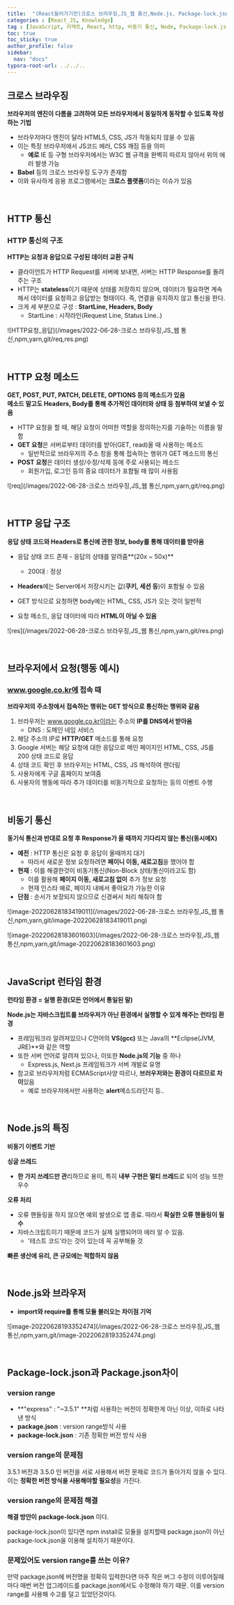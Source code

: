 ```yaml
---
title:  "(React들어가기전)크로스 브라우징,JS_웹 통신,Node.js, Package-lock.json"
categories : [React_JS, Knowledge]
tag : [JavaScript, 리액트, React, http, 비동기 통신, Node, Package-lock.json]
toc: true
toc_sticky: true
author_profile: false
sidebar:
  nav: "docs"
typora-root-url: ../../..
---
```


## 크로스 브라우징

**브라우저의 엔진이 다름을 고려하여 모든 브라우저에서 동일하게 동작할 수 있도록 작성하는 기법**

* 브라우저마다 엔진이 달라 HTML5, CSS, JS가 작동되지 않을 수 있음
* 이는 특정 브라우저에서 JS코드 에러, CSS 깨짐 등을 의미
  * **예로** IE 등 구형 브라우저에서는 W3C 웹 규격을 완벽히 따르지 않아서 위의 에러 발생 가능
* **Babel** 등의 크로스 브라우징 도구가 존재함
* 이와 유사하게 응용 프로그램에서는 **크로스 플랫폼**이라는 이슈가 있음

<br>

## HTTP 통신

### HTTP 통신의 구조

**HTTP는 요청과 응답으로 구성된 데이터 교환 규칙**

* 클라이언트가 HTTP Request를 서버에 보내면, 서버는 HTTP Response를 돌려주는 구조
* HTTP는 **stateless**이기 때문에 상태를 저장하지 않으며, 데이터가 필요하면 계속해서 데이터를 요청하고 응답받는 형태이다. 즉, 연결을 유지하지 않고 통신을 한다.
* 크게 세 부분으로 구성 : **StartLine, Headers, Body**
  * StartLine : 시작라인(Request Line, Status Line..)

![HTTP요청_응답](/images/2022-06-28-크로스 브라우징,JS_웹 통신,npm,yarn,git/req,res.png)

<br>

## HTTP 요청 메소드

**GET, POST, PUT, PATCH, DELETE, OPTIONS 등의 메소드가 있음**  
**메소드 말고도 Headers, Body를 통해 추가적인 데이터와 상태 등 첨부하여 보낼 수 있음**

* HTTP 요청을 할 때, 해당 요청이 어떠한 역할을 정의하는지를 기술하는 이름을 말함
* **GET 요청**은 서버로부터 데이터를 받아(GET, read)올 때 사용하는 메소드
  * 일반적으로 브라우저의 주소 창을 통해 접속하는 행위가 GET 메소드의 통신
* **POST 요청**은 데이터 생성/수정/삭제 등에 주로 사용되는 메소드
  * 회원가입, 로그인 등의 중요 데이터가 포함될 때 많이 사용됨

![req](/images/2022-06-28-크로스 브라우징,JS_웹 통신,npm,yarn,git/req.png)

<br>

## HTTP 응답 구조

**응답 상태 코드와 Headers로 통신에 관한 정보, body를 통해 데이터를 받아옴**

* 응답 상태 코드 존재 - 응답의 상태를 알려줌**(20x ~ 50x)**
  * 200대 : 정상

* **Headers**에는 Server에서 저장시키는 값(**쿠키, 세션 등**)이 포함될 수 있음
* GET 방식으로 요청하면 body에는 HTML, CSS, JS가 오는 것이 일반적
* 요청 메소드, 응답 데이터에 따라 **HTML이 아닐 수 있음**

![res](/images/2022-06-28-크로스 브라우징,JS_웹 통신,npm,yarn,git/res.png)

<br>

## 브라우저에서 요청(행동 예시)

### www.google.co.kr에 접속 때

**브라우저의 주소창에서 접속하는 행위는 GET 방식으로 통신하는 행위와 같음**

1. 브라우저는 www.google.co.kr이라는 주소의 **IP를 DNS에서 받아옴**
   * DNS : 도메인 네임 서비스
2. 해당 주소의 IP로 **HTTP/GET** 메소드를 통해 요청
3. Google 서버는 해당 요청에 대한 응답으로 메인 페이지인 HTML, CSS, JS를 200 상태 코드로 응답
4. 상태 코드 확인 후 브라우저는 HTML, CSS, JS 해석하여 렌더링
5. 사용자에게 구글 홈페이지 보여줌
6. 사용자의 행동에 따라 추가 데이터를 비동기적으로 요청하는 등의 이벤트 수행

<br>

## 비동기 통신

**동기식 통신과 반대로 요청 후 Response가 올 때까지 기다리지 않는 통신(동시에X)**  

* **예전** : HTTP 통신은 요청 후 응답이 올때까지 대기
  * 따라서 새로운 정보 요청하려면 **페이니 이동, 새로고침**을 했어야 함
* **현재** : 이를 해결한것이 비동기통신(Non-Block 상태/통신이라고도 함)
  * 이를 활용해 **페이지 이동, 새로고침 없이** 추가 정보 요청
  * 현재 인스타 예로, 페이지 내에서 좋아요가 가능한 이유
* **단점** : 순서가 보장되지 않으므로 신경써서 처리 해줘야 함

![image-20220628183419011](/images/2022-06-28-크로스 브라우징,JS_웹 통신,npm,yarn,git/image-20220628183419011.png)

![image-20220628183601603](/images/2022-06-28-크로스 브라우징,JS_웹 통신,npm,yarn,git/image-20220628183601603.png)

<br>

## JavaScript 런타임 환경

**런타임 환경 = 실행 환경(모든 언어에서 통일된 말)**

**Node.js는 자바스크립트를 브라우저가 아닌 환경에서 실행할 수 있게 해주는 런타임 환경**

* 프레임워크라 알려져있으나 C언어의 **VS(gcc)** 또는 Java의 **Eclipse(JVM, JRE)**와 같은 역할
* 또한 서버 언어로 알려져 있으나, 이또한 **Node.js의 기능** 중 하나
  * Express.js, Next.js 프레임워크가 서버 개발로 유명
* 참고로 브라우저처럼 ECMAScript사양 따르나, **브러우저와는 환경이 다르므로 차이**있음
  * 예로 브라우저에서만 사용하는 **alert**메소드라던지 등..

<br>

## Node.js의 특징

**비동기 이벤트 기반**

**싱글 쓰레드**

* **한 가지 쓰레드만 관**리하므로 용이, 특히 **내부 구현은 멀티 쓰레드**로 되어 성능 또한 우수

**오류 처리**

* 오류 핸들링을 하지 않으면 예외 발생으로 앱 종료. 따라서 **확실한 오류 핸들링이 필수**
* 자바스크립트이기 때문에 코드가 실제 실행되어야 에러 알 수 있음.
  * '테스트 코드'라는 것이 있는데 꼭 공부해둘 것

**빠른 생산에 유리, 큰 규모에는 적합하지 않음**

<br>

## Node.js와 브라우저

* **import와 require를 통해 모듈 불러오는 차이점 기억**

![image-20220628193352474](/images/2022-06-28-크로스 브라우징,JS_웹 통신,npm,yarn,git/image-20220628193352474.png)

<br>

## Package-lock.json과 Package.json차이

### version range

* **"express" : "~3.5.1" **처럼 사용하는 버전이 정확한게 아닌 이상, 이하로 나타낸 방식
* **package.json** : version range방식 사용
* **package-lock.json** : 기존 정확한 버전 방식 사용



### version range의 문제점

3.5.1 버전과 3.5.0 인 버전을 서로 사용해서 버전 문제로 코드가 돌아가지 않을 수 있다.  
이는 **정확한 버전 방식을 사용해야할 필요성**을 가진다.



### version range의 문제점 해결

**해결 방안이** **package-lock.json** 이다.

package-lock.json이 있다면 npm install로 모듈을 설치할때 package.json이 아닌 package-lock.json을 이용해 설치하기 때문이다.



### 문제있어도 version range를 쓰는 이유?

만약 package.json에 버전명을 정확히 입력한다면 아주 작은 버그 수정이 이루어질때마다 매번 버전 업그레이드를 package.json에서도 수정해야 하기 때문. 이를 version range를 사용해 수고를 덜고 있었던것이다.
